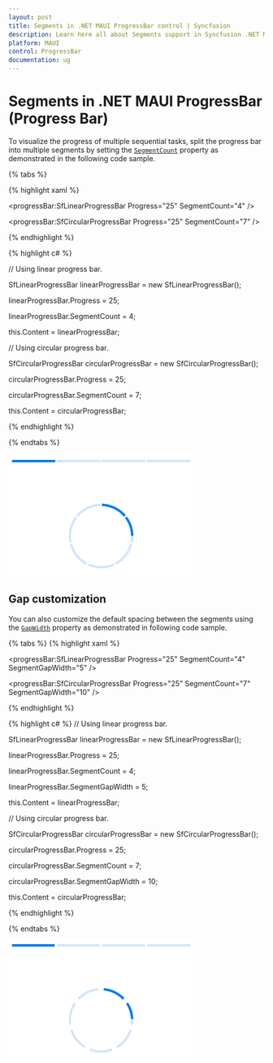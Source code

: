 ```yaml
---
layout: post
title: Segments in .NET MAUI ProgressBar control | Syncfusion
description: Learn here all about Segments support in Syncfusion .NET MAUI ProgressBar control, its elements and more.
platform: MAUI
control: ProgressBar
documentation: ug
---
```


# Segments in .NET MAUI ProgressBar (Progress Bar)

To visualize the progress of multiple sequential tasks, split the progress bar into multiple segments by setting the [`SegmentCount`]() property as demonstrated in the following code sample.

{% tabs %} 

{% highlight xaml %}

<!--Using linear progress bar-->

<progressBar:SfLinearProgressBar Progress="25" SegmentCount="4" />

<!--Using circular progress bar-->

<progressBar:SfCircularProgressBar Progress="25" SegmentCount="7" />

{% endhighlight %}

{% highlight c# %}

// Using linear progress bar.

SfLinearProgressBar linearProgressBar = new SfLinearProgressBar();

linearProgressBar.Progress = 25;

linearProgressBar.SegmentCount = 4;

this.Content = linearProgressBar;

// Using circular progress bar.

SfCircularProgressBar circularProgressBar = new SfCircularProgressBar();

circularProgressBar.Progress = 25;

circularProgressBar.SegmentCount = 7;

this.Content = circularProgressBar;

{% endhighlight %}

{% endtabs %} 

![Segment](images/Segment/Segment.png)

## Gap customization

You can also customize the default spacing between the segments using the [`GapWidth`]() property as demonstrated in following code sample.

{% tabs %} 
{% highlight xaml %}

<!--Using linear progress bar-->

<progressBar:SfLinearProgressBar Progress="25" SegmentCount="4" SegmentGapWidth="5" />

<!--Using circular progress bar-->

<progressBar:SfCircularProgressBar Progress="25" SegmentCount="7" SegmentGapWidth="10" />

{% endhighlight %}

{% highlight c# %}
// Using linear progress bar.

SfLinearProgressBar linearProgressBar = new SfLinearProgressBar();

linearProgressBar.Progress = 25;

linearProgressBar.SegmentCount = 4;

linearProgressBar.SegmentGapWidth = 5;

this.Content = linearProgressBar;

// Using circular progress bar.

SfCircularProgressBar circularProgressBar = new SfCircularProgressBar();

circularProgressBar.Progress = 25;

circularProgressBar.SegmentCount = 7;

circularProgressBar.SegmentGapWidth = 10;

this.Content = circularProgressBar;

{% endhighlight %}

{% endtabs %} 

![Gap](images/Segment/Gap_width.png)
